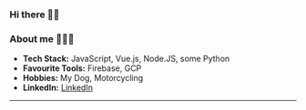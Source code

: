 ### Hi there 👋🏻
### About me 👨🏼‍💻

-  **Tech Stack:** JavaScript, Vue.js, Node.JS, some Python
-  **Favourite Tools:** Firebase, GCP
-  **Hobbies:** My Dog, Motorcycling
-  **LinkedIn:** [LinkedIn](https://linkedin.com/in/bjoern-kneisel)

---------------------------------------------------------------------------------------------------------------------------------------------------------------------------------

